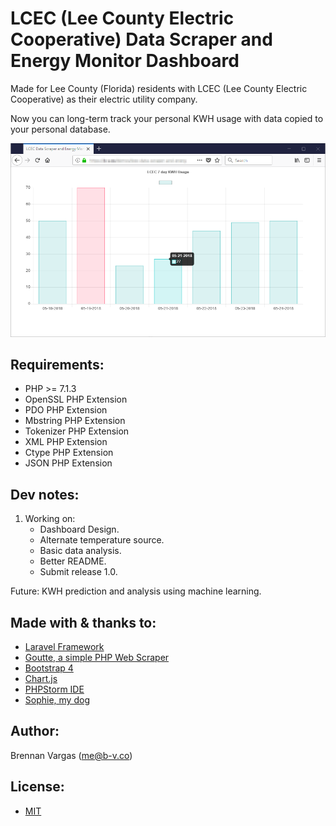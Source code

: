 # LCEC (Lee County Electric Cooperative) Data Scraper and Energy Monitor Dashboard

Made for Lee County (Florida) residents with LCEC (Lee County Electric Cooperative) as their electric utility company.

Now you can long-term track your personal KWH usage with data copied to your personal database.

![LCEC Data Scraper And Energy Monitor Dashboard](public/images/example-screenshot.png)

## Requirements:
* PHP >= 7.1.3
* OpenSSL PHP Extension
* PDO PHP Extension
* Mbstring PHP Extension
* Tokenizer PHP Extension
* XML PHP Extension
* Ctype PHP Extension
* JSON PHP Extension

## Dev notes:
1. Working on:
   * Dashboard Design.
   * Alternate temperature source.
   * Basic data analysis. 
   * Better README. 
   * Submit release 1.0. 

Future:
KWH prediction and analysis using machine learning.

## Made with & thanks to:
- [Laravel Framework](https://github.com/laravel/laravel)
- [Goutte, a simple PHP Web Scraper](https://github.com/FriendsOfPHP/Goutte)
- [Bootstrap 4](https://getbootstrap.com/)
- [Chart.js](https://github.com/chartjs)
- [PHPStorm IDE](https://www.jetbrains.com/phpstorm/)
- [Sophie, my dog](https://www.dropbox.com/s/40g8apyqmz8tzb7/sophie.jpg?raw=1)

## Author:
Brennan Vargas ([me@b-v.co](mailto:me@b-v.co))

## License:
- [MIT](LICENSE)